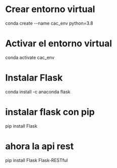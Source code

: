 # Crear entorno virtual
conda create --name cac_env python=3.8

# Activar el entorno virtual
conda activate cac_env

# Instalar Flask
conda install -c anaconda flask





# instalar flask con pip
pip install Flask

# ahora la api rest
pip install Flask Flask-RESTful

